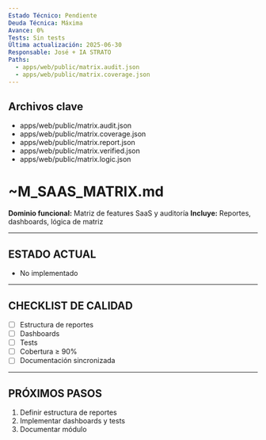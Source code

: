 ```yaml
---
Estado Técnico: Pendiente
Deuda Técnica: Máxima
Avance: 0%
Tests: Sin tests
Última actualización: 2025-06-30
Responsable: José + IA STRATO
Paths:
  - apps/web/public/matrix.audit.json
  - apps/web/public/matrix.coverage.json
---
```


## Archivos clave
- apps/web/public/matrix.audit.json
- apps/web/public/matrix.coverage.json
- apps/web/public/matrix.report.json
- apps/web/public/matrix.verified.json
- apps/web/public/matrix.logic.json

# ~M_SAAS_MATRIX.md

**Dominio funcional:** Matriz de features SaaS y auditoría
**Incluye:** Reportes, dashboards, lógica de matriz

---

## ESTADO ACTUAL
- No implementado

---

## CHECKLIST DE CALIDAD
- [ ] Estructura de reportes
- [ ] Dashboards
- [ ] Tests
- [ ] Cobertura ≥ 90%
- [ ] Documentación sincronizada

---

## PRÓXIMOS PASOS
1. Definir estructura de reportes
2. Implementar dashboards y tests
3. Documentar módulo 